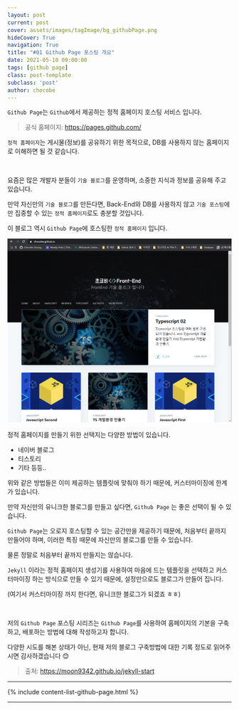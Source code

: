 ```yaml
---
layout: post
current: post
cover: assets/images/tagImage/bg_githubPage.png
hideCover: True
navigation: True
title: "#01 Github Page 포스팅 개요"
date: 2021-05-10 09:00:00
tags: [github page]
class: post-template
subclass: 'post'
author: chocobe
---
```


``Github Page``는 ``Github``에서 제공하는 <span class="span-highlighter">정적 홈페이지 호스팅 서비스</span> 입니다.

> 공식 홈페이지: <a href="https://pages.github.com/" target="_blank">https://pages.github.com/</a>

``정적 홈페이지``는 게시물(정보)를 공유하기 위한 목적으로, DB를 사용하지 않는 홈페이지로 이해하면 될 것 같습니다.

<br/>

요즘은 많은 개발자 분들이 ``기술 블로그``를 운영하며, 소중한 지식과 정보를 공유해 주고 있습니다.

만약 자신만의 ``기술 블로그``를 만든다면, Back-End와 DB를 사용하지 않고 ``기술 포스팅``에만 집중할 수 있는 ``정적 홈페이지``로도 충분할 것입니다.

이 블로그 역시 ``Github Page``에 호스팅한 ``정적 홈페이지`` 입니다.

<img src="assets/images/githubPage/01_githubPage/01_githubPage_01.png" class="shadow" alt="초코비 홈페이지 예시">

<br/>

정적 홈페이지를 만들기 위한 선택지는 다양한 방법이 있습니다.

* 네이버 블로그
* 티스토리
* 기타 등등..
    
위와 같은 방법들은 이미 제공하는 템플릿에 맞춰야 하기 때문에, 커스터마이징에 한계가 있습니다.

만약 자신만의 유니크한 블로그를 만들고 싶다면, ``Github Page`` 는 좋은 선택이 될 수 있습니다.

``Github Page``는 오로지 호스팅할 수 있는 <span class="span-highlighter">공간만을 제공</span>하기 때문에, 처음부터 끝까지 만들어야 하며, 이러한 특징 때문에 자신만의 블로그를 만들 수 있습니다.

물론 정말로 처음부터 끝까지 만들지는 않습니다.

``Jekyll`` 이라는 <span class="span-highlighter">정적 홈페이지 생성기</span>를 사용하여 마음에 드는 템플릿을 선택하고 커스터마이징 하는 방식으로 만들 수 있기 때문에, 설정만으로도 블로그가 만들어 집니다.

(여기서 커스터마이징 까지 한다면, 유니크한 블로그가 되겠죠 ㅎㅎ)

<br/>

저의 ``Github Page`` 포스팅 시리즈는 ``Github Page``를 사용하여 홈페이지의 기본을 구축하고, 배포하는 방법에 대해 작성하고자 합니다.

다양한 시도를 해본 상태가 아닌, 현재 저의 블로그 구축방법에 대한 기록 정도로 읽어주시면 감사하겠습니다 😊

> 출처: <a href="https://moon9342.github.io/jekyll-start" target="_blank">https://moon9342.github.io/jekyll-start</a>

<hr/>

{% include content-list-github-page.html %}

<hr/>